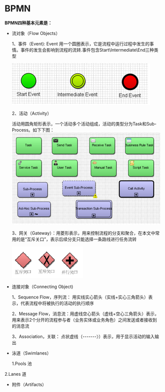 # BPMN

**BPMN四种基本元素是：**

* 流对象（Flow Objects）

  1、事件（Event\):  Event 用一个圆圈表示，它是流程中运行过程中发生的事情。事件的发生会影响到流程的流转.事件包含Start\Intermediate\End三种类型

  ![](/assets/bpmn_event.png)

  2、活动（Activity）

  活动用圆角矩形表示，一个活动多个活动组成，活动的类型分为Task和Sub-Process。如下下图：![](/assets/bpmn_activity.png)

  3、网关（Gateway）：用菱形表示，用来控制流程的分支和聚合，在本文中常用的是“互斥关口”，表示后续分支只能选择一条路线进行任务流转

  ![](/assets/bpmn_gateway.png)

* 连接对象（Connecting Object\)

  1、Sequence Flow，序列流： 用实线实心箭头（实线+实心三角箭头）表示，代表流程中将被执行的活动的执行顺序

  2、Message Flow，消息流：用虚线空心箭头（虚线+空心三角箭头）表示，用来表示2个分开的流程参与者（业务实体或业务角色）之间发送或者接收到的消息流

  3、Association，关联： 点状虚线（-------〉）表示，用于显示活动的输入输出

* 泳道（Swimlanes）

  1.Pools 池

 2.Lanes 道

* 附件（Artifacts）




